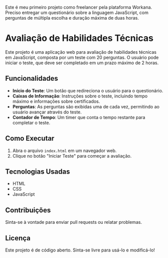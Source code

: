 Este é meu primeiro projeto como freelancer pela plataforma Workana. Preciso entregar um questionário sobre a linguagem JavaScript, com perguntas de múltipla escolha e duração máxima de duas horas.

# Avaliação de Habilidades Técnicas

Este projeto é uma aplicação web para avaliação de habilidades técnicas em JavaScript, composta por um teste com 20 perguntas. O usuário pode iniciar o teste, que deve ser completado em um prazo máximo de 2 horas.

## Funcionalidades

- **Início do Teste**: Um botão que redireciona o usuário para o questionário.
- **Caixas de Informação**: Instruções sobre o teste, incluindo tempo máximo e informações sobre certificados.
- **Perguntas**: As perguntas são exibidas uma de cada vez, permitindo ao usuário avançar através do teste.
- **Contador de Tempo**: Um timer que conta o tempo restante para completar o teste.


## Como Executar

1. Abra o arquivo `index.html` em um navegador web.
2. Clique no botão "Iniciar Teste" para começar a avaliação.

## Tecnologias Usadas

- HTML
- CSS
- JavaScript

## Contribuições

Sinta-se à vontade para enviar pull requests ou relatar problemas.

## Licença

Este projeto é de código aberto. Sinta-se livre para usá-lo e modificá-lo!



